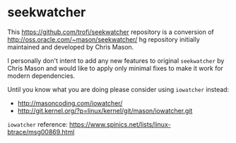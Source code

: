 # seekwatcher

This https://github.com/trofi/seekwatcher repository is a conversion
of http://oss.oracle.com/~mason/seekwatcher/ hg repository initially
maintained and developed by Chris Mason.

I personally don't intent to add any new features to original
`seekwatcher` by Chris Mason and would like to apply only minimal
fixes to make it work for modern dependencies.

Until you know what you are doing please consider using `iowatcher` instead:
- http://masoncoding.com/iowatcher/
- http://git.kernel.org/?p=linux/kernel/git/mason/iowatcher.git

`iowatcher` reference: https://www.spinics.net/lists/linux-btrace/msg00869.html

